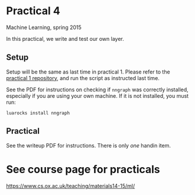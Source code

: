 # Practical 4
Machine Learning, spring 2015

In this practical, we write and test our own layer.

## Setup
Setup will be the same as last time in practical 1. Please refer to the [practical 1 repository](https://github.com/oxford-cs-ml-2015/practical1), and run the script as instructed last time.

See the PDF for instructions on checking if `nngraph` was correctly installed, especially if you are using your own machine. If it is not installed, you must run:
```
luarocks install nngraph
```

## Practical
See the writeup PDF for instructions. There is only *one* handin item.


# See course page for practicals
<https://www.cs.ox.ac.uk/teaching/materials14-15/ml/>

